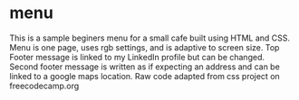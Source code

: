 # menu
This is a sample beginers menu for a small cafe built using HTML and CSS.
Menu is one page, uses rgb settings, and is adaptive to screen size.
Top Footer message is linked to my LinkedIn profile but can be changed.
Second footer message is written as if expecting an address and can be linked to a google maps location. 
Raw code adapted from css project on freecodecamp.org

